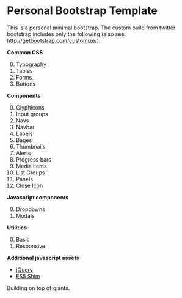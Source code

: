 # Personal Bootstrap Template

This is a personal minimal bootstrap. The custom build from twitter bootstrap includes only the following (also see: http://getbootstrap.com/customize/):

**Common CSS**

0. Typography
0. Tables
0. Forms
0. Buttons

**Components**

0. Glyphicons
0. Input groups
0. Navs
0. Navbar
0. Labels
0. Bages
0. Thumbnails
0. Alerts
0. Progress bars
0. Media items
0. List Groups
0. Panels
0. Close Icon

**Javascript components**

0. Dropdowns
0. Modals

**Utilities**

0. Basic 
0. Responsive


**Additional javascript assets**

* [jQuery](https://github.com/jquery/jquery)
* [ES5 Shim](https://github.com/kriskowal/es5-shim)


Building on top of giants.
